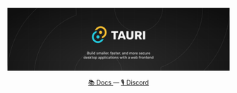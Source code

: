 <p align="center">
<img src="./intro.svg" alt="Tauri Apps, Build smaller, faster, and more secure desktop applications with a web frontend" />
</p>
<div align="center">
  <a href="https://tauri.app/"> 📚 Docs <a>
  —
  <a href="https://discord.com/invite/tauri"> 🎙 Discord <a>
</div>
